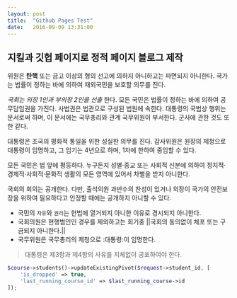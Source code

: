 ```yaml
---
layout: post
title:  "Github Pages Test"
date:   2016-09-09 13:31:00
---
```


## 지킬과 깃헙 페이지로 정적 페이지 블로그 제작

위원은 **탄핵** 또는 금고 이상의 형의 선고에 의하지 아니하고는 파면되지 아니한다. 국가는 법률이 정하는 바에 의하여 재외국민을 보호할 의무를 진다.

*국회는 의장 1인과 부의장 2인을 선출* 한다. 모든 국민은 법률이 정하는 바에 의하여 공무담임권을 가진다. 사법권은 법관으로 구성된 법원에 속한다. 대통령의 국법상 행위는 문서로써 하며, 이 문서에는 국무총리와 관계 국무위원이 부서한다. 군사에 관한 것도 또한 같다.

대통령은 조국의 평화적 통일을 위한 성실한 의무를 진다. 감사위원은 원장의 제청으로 대통령이 임명하고, 그 임기는 4년으로 하며, 1차에 한하여 중임할 수 있다.

모든 국민은 법 앞에 평등하다. 누구든지 성별·종교 또는 사회적 신분에 의하여 정치적·경제적·사회적·문화적 생활의 모든 영역에 있어서 차별을 받지 아니한다.

국회의 회의는 공개한다. 다만, 출석의원 과반수의 찬성이 있거나 의장이 국가의 안전보장을 위하여 필요하다고 인정할 때에는 공개하지 아니할 수 있다.

- 국민의 `자유`와 `권리`는 헌법에 열거되지 아니한 이유로 경시되지 아니한다. 
- 국회의원은 현행범인인 경우를 제외하고는 회기중 ||국회의 동의없이 체포 또는 구금되지 아니한다.||
- 국무위원은 국무총리의 제청으로 :대통령:이 임명한다.

> 대통령은 제3항과 제4항의 사유를 지체없이 공포하여야 한다.

```php
$course->students()->updateExistingPivot($request->student_id, [
    'is_dropped' => true,
    'last_running_course_id' => $last_running_course->id
]);
```

